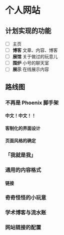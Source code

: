 # 个人网站

## 计划实现的功能

- [ ] 主页
- [ ] **博客** 文章、内容、博客
- [ ] **展馆** 关于做过的玩意儿
- [ ] **围炉** 小号的聊天室
- [ ] **展示** 在线展示内容

## 路线图

### 不再是 Phoenix 脚手架

#### 中文！中文！！

#### 客制化的界面设计

#### 页面风格的确定

### 「我就是我」

### 通用的内容格式

#### 链接

### 奇奇怪怪的小玩意

### 学术博客与流水账

### 网站链接的配置
